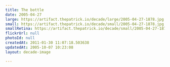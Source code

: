 ```yaml
---
title: The bottle
date: 2005-04-27
large: https://artifact.thepatrick.io/decade/large/2005-04-27-1878.jpg
small: https://artifact.thepatrick.io/decade/small/2005-04-27-1878.jpg
smallRetina: https://artifact.thepatrick.io/decade/small/2005-04-27-1878@2x.jpg
flickrUrl: null
photoId: null
createdAt: 2011-01-30 11:07:18.503638
updatedAt: 2005-10-07 10:23:08
layout: decade-image

---
```


